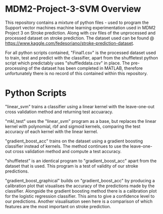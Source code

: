 # MDM2-Project-3-SVM Overview


This repository contains a mixture of python files - used to program the Support vector machines machine learning experimentation used in MDM2 Project 3 on Stroke prediction. Along with csv files of the unprocessed and processed dataset on stroke prediction. The dataset used can be found @ https://www.kaggle.com/fedesoriano/stroke-prediction-dataset.

For all python scripts contained, "Final1.csv" is the processed dataset used to train, test and predict with the classifier, apart from the shuffletest python script which predictably uses "shuffleddata.csv" in place. The pre-processing of the dataset has been completed in MATLAB, therefore unfortunately there is no record of this contained within this repository.

# Python Scripts
"linear_svm" trains a classifier using a linear kernel with the leave-one-out cross validation method and returning test accuaracy.

"mkl_test" uses the "linear_svm" program as a base, but replaces the linear kernel with polynomial, rbf and sigmoid kernels, comparing the test accuracy of each kernel with the linear kernel.

"gradient_boost_acc" trains on the dataset using a gradient boosting classifier instead of kernels. The method continues to use the leave-one-out cross validation method and compute a test accuracy.

"shuffletest" is an identical program to "gradient_boost_acc" apart from the dataset that is used. This program is a test of validity of our stroke predictions.

"gradient_boost_graphical" builds on "gradient_boost_acc" by producing a calibration plot that visualises the accuracy of the predictions made by the classifier. Alongside the gradient boosting method there is a calibration plot for the logistic regression classifier. This aims to give a confidence level to our predictions. Another visualisation seen here is a comparison of which features are the most important on stroke prediction.
